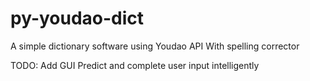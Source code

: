 # py-youdao-dict
A simple dictionary software using Youdao API
With spelling corrector

TODO:
Add GUI
Predict and complete user input intelligently
